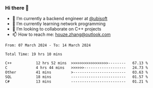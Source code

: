 ### Hi there 👋
- 🔭 I’m currently a backend engineer at [@ubisoft](https://github.com/ubisoft)
- 🌱 I’m currently learning network programming
- 👯 I’m looking to collaborate on C++ projects
- 📫 How to reach me: houze.zhang@outlook.com

<!--START_SECTION:waka-->

```txt
From: 07 March 2024 - To: 14 March 2024

Total Time: 19 hrs 10 mins

C++           12 hrs 52 mins  >>>>>>>>>>>>>>>>>--------   67.13 %
C             4 hrs 44 mins   >>>>>>-------------------   24.73 %
Other         41 mins         >------------------------   03.63 %
SQL           18 mins         -------------------------   01.57 %
C#            13 mins         -------------------------   01.21 %
```

<!--END_SECTION:waka-->
